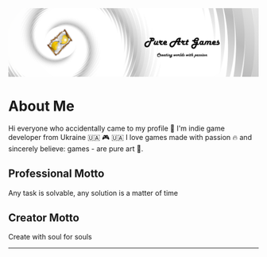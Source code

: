 <!--- Banner with link to my youtube--->
<a href = "https://www.youtube.com/channel/UCfhJjcFKMqiDZ5Ui4LBHl2w">
  <img src = "ReadmeImages/PureArtGamesLogo2470x676.png" alt = "MyYouTube">
</a>

# About Me
Hi everyone who accidentally came to my profile 👋
I'm indie game developer from Ukraine 🇺🇦 🎮 🇺🇦
I love games made with passion 🔥 and sincerely believe: games - are pure art 🎨.

## Professional Motto
Any task is solvable, any solution is a matter of time

## Creator Motto
Create with soul for souls

***



<!---
pureartgames/pureartgames is a ✨ special ✨ repository because its `README.md` (this file) appears on your GitHub profile.
You can click the Preview link to take a look at your changes.
--->
